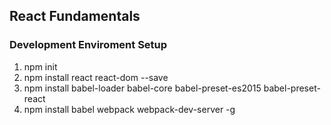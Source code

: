 ## React Fundamentals

### Development Enviroment Setup

1. npm init
2. npm install react react-dom --save
3. npm install babel-loader babel-core babel-preset-es2015 babel-preset-react
4. npm install babel webpack webpack-dev-server -g